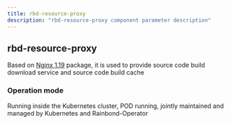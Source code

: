 ```yaml
---
title: rbd-resource-proxy
description: "rbd-resource-proxy component parameter description"
---
```


## rbd-resource-proxy

Based on [Nginx 1.19](https://hub.docker.com/_/nginx) package, it is used to provide source code build download service and source code build cache

### Operation mode

Running inside the Kubernetes cluster, POD running, jointly maintained and managed by Kubernetes and Rainbond-Operator


